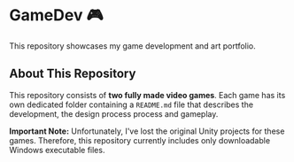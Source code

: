 # GameDev 🎮

This repository showcases my game development and art portfolio.

## About This Repository

This repository consists of **two fully made video games**. Each game has its own dedicated folder containing a `README.md` file that describes the development, the design process process and gameplay.

**Important Note:** Unfortunately, I've lost the original Unity projects for these games. Therefore, this repository currently includes only downloadable Windows executable files.
